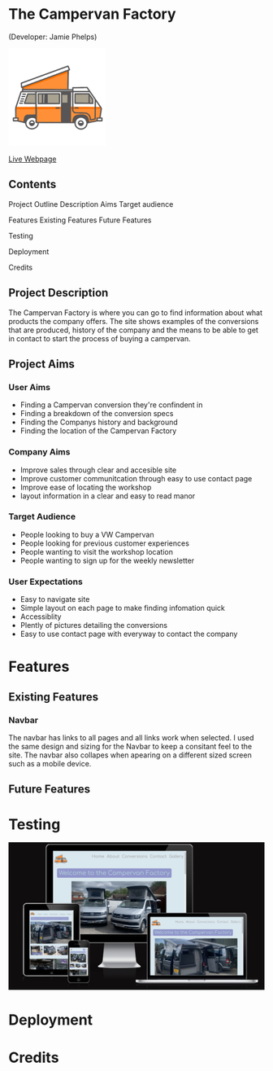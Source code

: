 # The Campervan Factory
(Developer: Jamie Phelps)

![company logo](./assets/icon/android-chrome-192x192.png)



[Live Webpage](https://thephelpster.github.io/CI_PP1_CF/)

## Contents
Project Outline
Description
Aims
Target audience

Features
Existing Features
Future Features

Testing

Deployment

Credits

## Project Description

The Campervan Factory is where you can go to find information about what products the company offers. The site shows examples of the conversions that are produced, history of the company and the means to be able to get in contact to start the process of buying a campervan.

## Project Aims

### User Aims
* Finding a Campervan conversion they're confindent in
* Finding a breakdown of the conversion specs
* Finding the Companys history and background
* Finding the location of the Campervan Factory

### Company Aims
* Improve sales through clear and accesible site
* Improve customer communitcation through easy to use contact page
* Improve ease of locating the workshop
* layout information in a clear and easy to read manor

### Target Audience
* People looking to buy a VW Campervan
* People looking for previous customer experiences
* People wanting to visit the workshop location
* People wanting to sign up for the weekly newsletter

### User Expectations
* Easy to navigate site
* Simple layout on each page to make finding infomation quick
* Accessiblity
* Plently of pictures detailing the conversions
* Easy to use contact page with everyway to contact the company

# Features
## Existing Features
### Navbar
The navbar has links to all pages and all links work when selected. I used the same design and sizing for the Navbar to keep a consitant feel to the site. The navbar also collapes when apearing on a different sized screen such as a mobile device.

## Future Features

# Testing
![mock up image](./assets/images/am-i-responsive.png)

# Deployment

# Credits